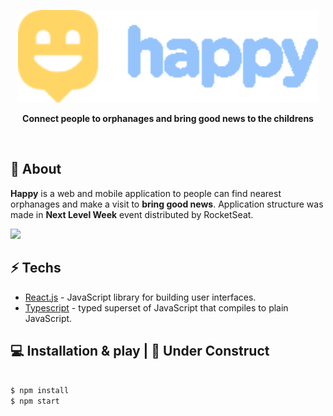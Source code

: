 <p align="center">
  <img src=".github/Logo-svg.svg" alt="Happy" />
</p>

<p align="center">
  <b>Connect people to orphanages and bring good news to the childrens</b>
</p>

<br />

## 📕 About

<b>Happy</b> is a web and mobile application to people can find nearest orphanages and make a visit to <b>bring good news</b>.
Application structure was made in <b>Next Level Week</b> event distributed by RocketSeat.

<p>
  <img src="https://media.giphy.com/media/868h0xB0Bi1pr6RkpY/giphy.gif">
</p>


## ⚡ Techs

* [React.js] - JavaScript library for building user interfaces.
* [Typescript] - typed superset of JavaScript that compiles to plain JavaScript.

## 💻 Installation & play | 🚧 Under Construct

```sh

$ npm install
$ npm start

```


[react.js]: <https://reactjs.org/>
[typescript]: <https://www.typescriptlang.org/>
